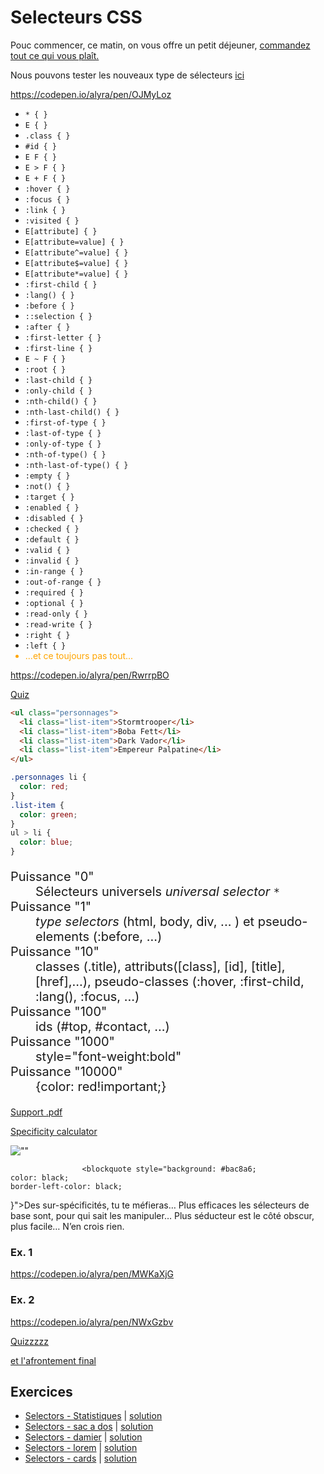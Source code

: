 # Selecteurs CSS

Pouc commencer, ce matin, on vous offre un petit déjeuner, [commandez tout ce qui vous plaît.](https://css-cantine.netlify.app/)

Nous pouvons tester les nouveaux type de sélecteurs [ici](https://codepen.io/alyra/pen/OJMyLoz)

https://codepen.io/alyra/pen/OJMyLoz

<ul class="columns fragment fade visible current-fragment" data-fragment-index="0">
  <li class="done"><code>* { }</code></li>
  <li class="done"><code>E { }</code></li>
  <li class="done"><code>.class { }</code></li>
  <li class="done"><code>#id { }</code></li>
  <li class="done"><code>E F { }</code></li>
  <li class="done"><code>E &gt; F { }</code></li>
  <li class="done"><code>E + F { }</code></li>
  <li><code>:hover { }</code></li>
  <li><code>:focus { }</code></li>
  <li><code>:link { }</code></li>
  <li><code>:visited { }</code></li>
  <li><code>E[attribute] { }</code></li>
  <li><code>E[attribute=value] { }</code></li>
  <li><code>E[attribute^=value] { }</code></li>
  <li><code>E[attribute$=value] { }</code></li>
  <li><code>E[attribute*=value] { }</code></li>
  <li class="done"><code>:first-child { }</code></li>
  <li><code>:lang() { }</code></li>
  <li><code>:before { }</code></li>
  <li><code>::selection { }</code></li>
  <li><code>:after { }</code></li>
  <li><code>:first-letter { }</code></li>
  <li><code>:first-line { }</code></li>
  <li><code>E ~ F { }</code></li>
  <li><code>:root { }</code></li>
  <li class="done"><code>:last-child { }</code></li>
  <li><code>:only-child { }</code></li>
  <li><code>:nth-child() { }</code></li>
  <li><code>:nth-last-child() { }</code></li>
  <li><code>:first-of-type { }</code></li>
  <li><code>:last-of-type { }</code></li>
  <li><code>:only-of-type { }</code></li>
  <li><code>:nth-of-type() { }</code></li>
  <li><code>:nth-last-of-type() { }</code></li>
  <li><code>:empty { }</code></li>
  <li><code>:not() { }</code></li>
  <li><code>:target { }</code></li>
  <li><code>:enabled { }</code></li>
  <li><code>:disabled { }</code></li>
  <li><code>:checked { }</code></li>
  <li><code>:default { }</code></li>
  <li><code>:valid { }</code></li>
  <li><code>:invalid { }</code></li>
  <li><code>:in-range { }</code></li>
  <li><code>:out-of-range { }</code></li>
  <li><code>:required { }</code></li>
  <li><code>:optional { }</code></li>
  <li><code>:read-only { }</code></li>
  <li><code>:read-write { }</code></li>
  <li><code>:right { }</code></li>
  <li><code>:left { }</code></li>
  <li style="color:orange">...et ce toujours pas tout...</li>
</ul>

https://codepen.io/alyra/pen/RwrrpBO

[Quiz](https://cdpn.io/alyra/debug/6f79149941afdce6945473428e1395ac)

```html
<ul class="personnages">
  <li class="list-item">Stormtrooper</li>
  <li class="list-item">Boba Fett</li>
  <li class="list-item">Dark Vador</li>
  <li class="list-item">Empereur Palpatine</li>
</ul>
```

```css
.personnages li {
  color: red;
}
.list-item {
  color: green;
}
ul > li {
  color: blue;
}
```

<dl style="font-size:20px">
						<dt>Puissance "0"</dt>
						<dd>Sélecteurs universels <em>universal selector</em> <code>*</code></dd>
						<dt>Puissance "1"</dt>
						<dd><em>type selectors</em> (html, body, div, ... ) et pseudo-elements (:before, ...)</dd>
						<dt>Puissance "10"</dt>
						<dd>classes (.title), attributs([class], [id], [title], [href],...), pseudo-classes (:hover, :first-child, :lang(), :focus, ...)</dd>
						<dt>Puissance "100"</dt>
						<dd>ids (#top, #contact, ...)</dd>
						<dt>Puissance "1000"</dt>
						<dd> style="font-weight:bold"</dd>
						<dt>Puissance "10000"</dt>
						<dd>{color: red!important;}</dd>
					</dl>

[Support .pdf](https://assets.codepen.io/4515922/Tableau_de_cartes%402x.pdf)

[Specificity calculator](https://specificity.keegan.st/)

![""](https://assets.codepen.io/4515922/Screenshot+2020-06-09+08.45.00.png)

					<blockquote style="background: #bac8a6;
	color: black;
	border-left-color: black;
}">Des sur-spécificités, tu te méfieras… Plus efficaces les sélecteurs de base sont, pour qui sait les manipuler… Plus séducteur est le côté obscur, plus facile… N’en crois rien.
					</blockquote>

### Ex. 1

https://codepen.io/alyra/pen/MWKaXjG

### Ex. 2

https://codepen.io/alyra/pen/NWxGzbv

[Quizzzzz](https://cdpn.io/alyra/debug/d341e5aba9eb51c6b9b0f517b45cf812)

[et l'afrontement final](https://codepen.io/pehaa/pen/dEpvXN)

## Exercices

- [Selectors - Statistiques](https://codepen.io/alyra/pen/JjGdeLy) | [solution](https://codepen.io/alyra/pen/351f134590b49036c87d4411ab114932)
- [Selectors - sac a dos](https://codepen.io/alyra/pen/RwrPqYe) | [solution](https://codepen.io/alyra/pen/f44b1d8384c5545652d8eb65e4b84a99)
- [Selectors - damier](https://codepen.io/alyra/pen/MWKwzZe) | [solution](https://codepen.io/alyra/pen/097d079ae3beab1186f3564fdbc2fe1b)
- [Selectors - lorem](https://codepen.io/alyra/pen/gOPpQVJ) | [solution](https://codepen.io/alyra/pen/819a084e0ce8c33dbd8dca7aa1d60370)
- [Selectors - cards](https://codepen.io/alyra/pen/xxZZqVL) | [solution](https://codepen.io/alyra/pen/05daf99332451394a1b1cd41acd71022)
